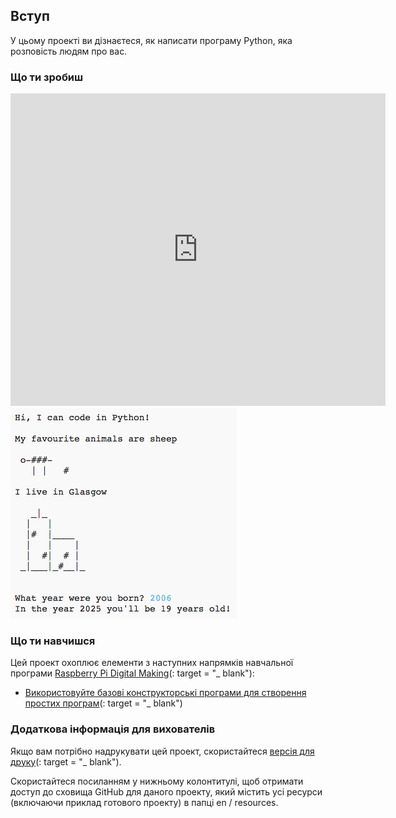 ## Вступ

У цьому проекті ви дізнаєтеся, як написати програму Python, яка розповість людям про вас.

### Що ти зробиш

<div class="trinket">
  <iframe src="https://trinket.io/embed/python/a1f663ae0d?outputOnly=true&start=result" width="600" height="500" frameborder="0" marginwidth="0" marginheight="0" allowfullscreen>
  </iframe>
  <img src="images/me-final.png">
</div>

### Що ти навчишся

Цей проект охоплює елементи з наступних напрямків навчальної програми [Raspberry Pi Digital Making](http://rpf.io/curriculum)(: target = "_ blank"):

+ [Використовуйте базові конструкторські програми для створення простих програм](https://www.raspberrypi.org/curriculum/programming/creator)(: target = "_ blank")

### Додаткова інформація для вихователів

Якщо вам потрібно надрукувати цей проект, скористайтеся [версія для друку](https://projects.raspberrypi.org/en/projects/about-me/print)(: target = "_ blank").

Скористайтеся посиланням у нижньому колонтитулі, щоб отримати доступ до сховища GitHub для даного проекту, який містить усі ресурси (включаючи приклад готового проекту) в папці en / resources.